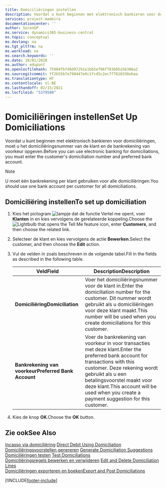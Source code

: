 ```yaml
---
title: Domiciliëringen instellen
description: Voordat u kunt beginnen met elektronisch bankieren voor domiciliëringen, moet u het domiciliëringsnummer van de klant en de bankrekening van voorkeur opgeven.
services: project-madeira
documentationcenter: ''
author: SorenGP
ms.service: dynamics365-business-central
ms.topic: conceptual
ms.devlang: na
ms.tgt_pltfrm: na
ms.workload: na
ms.search.keywords: ''
ms.date: 10/01/2020
ms.author: edupont
ms.openlocfilehash: 75904fbfd9d97291e1bb5ef96f703685a56306a2
ms.sourcegitcommit: ff2b55b7e790447e0c1fcd5c2ec7f7610338ebaa
ms.translationtype: HT
ms.contentlocale: nl-BE
ms.lasthandoff: 02/15/2021
ms.locfileid: "5379508"
---
```

# <a name="set-up-domiciliations"></a><span data-ttu-id="ac078-103">Domiciliëringen instellen</span><span class="sxs-lookup"><span data-stu-id="ac078-103">Set Up Domiciliations</span></span>
<span data-ttu-id="ac078-104">Voordat u kunt beginnen met elektronisch bankieren voor domiciliëringen, moet u het domiciliëringsnummer van de klant en de bankrekening van voorkeur opgeven.</span><span class="sxs-lookup"><span data-stu-id="ac078-104">Before you can use electronic banking for domiciliations, you must enter the customer's domiciliation number and preferred bank account.</span></span>  

> [!NOTE]  
>  <span data-ttu-id="ac078-105">U moet één bankrekening per klant gebruiken voor alle domiciliëringen.</span><span class="sxs-lookup"><span data-stu-id="ac078-105">You should use one bank account per customer for all domiciliations.</span></span>  

## <a name="to-set-up-domiciliation"></a><span data-ttu-id="ac078-106">Domiciliëring instellen</span><span class="sxs-lookup"><span data-stu-id="ac078-106">To set up domiciliation</span></span>  

1.  <span data-ttu-id="ac078-107">Kies het pictogram ![lampje dat de functie Vertel me opent](../../media/ui-search/search_small.png "Vertel me wat u wilt doen"), voer **Klanten** in en kies vervolgens de gerelateerde koppeling.</span><span class="sxs-lookup"><span data-stu-id="ac078-107">Choose the ![Lightbulb that opens the Tell Me feature](../../media/ui-search/search_small.png "Tell me what you want to do") icon, enter **Customers**, and then choose the related link.</span></span>  
2.  <span data-ttu-id="ac078-108">Selecteer de klant en kies vervolgens de actie **Bewerken**.</span><span class="sxs-lookup"><span data-stu-id="ac078-108">Select the customer, and then choose the **Edit** action.</span></span>  
3.  <span data-ttu-id="ac078-109">Vul de velden in zoals beschreven in de volgende tabel.</span><span class="sxs-lookup"><span data-stu-id="ac078-109">Fill in the fields as described in the following table.</span></span>  

    |<span data-ttu-id="ac078-110">Veld</span><span class="sxs-lookup"><span data-stu-id="ac078-110">Field</span></span>|<span data-ttu-id="ac078-111">Description</span><span class="sxs-lookup"><span data-stu-id="ac078-111">Description</span></span>|  
    |---------------------------------|---------------------------------------|  
    |<span data-ttu-id="ac078-112">**Domiciliëring**</span><span class="sxs-lookup"><span data-stu-id="ac078-112">**Domiciliation**</span></span>|<span data-ttu-id="ac078-113">Voer het domiciliëringsnummer voor de klant in.</span><span class="sxs-lookup"><span data-stu-id="ac078-113">Enter the domiciliation number for the customer.</span></span> <span data-ttu-id="ac078-114">Dit nummer wordt gebruikt als u domiciliëringen voor deze klant maakt.</span><span class="sxs-lookup"><span data-stu-id="ac078-114">This number will be used when you create domiciliations for this customer.</span></span>|  
    |<span data-ttu-id="ac078-115">**Bankrekening van voorkeur**</span><span class="sxs-lookup"><span data-stu-id="ac078-115">**Preferred Bank Account**</span></span>|<span data-ttu-id="ac078-116">Voer de bankrekening van voorkeur in voor transacties met deze klant.</span><span class="sxs-lookup"><span data-stu-id="ac078-116">Enter the preferred bank account for transactions with this customer.</span></span> <span data-ttu-id="ac078-117">Deze rekening wordt gebruikt als u een betalingsvoorstel maakt voor deze klant.</span><span class="sxs-lookup"><span data-stu-id="ac078-117">This account will be used when you create a payment suggestion for this customer.</span></span>|  

4.  <span data-ttu-id="ac078-118">Kies de knop **OK**.</span><span class="sxs-lookup"><span data-stu-id="ac078-118">Choose the **OK** button.</span></span>  

## <a name="see-also"></a><span data-ttu-id="ac078-119">Zie ook</span><span class="sxs-lookup"><span data-stu-id="ac078-119">See Also</span></span>  
 <span data-ttu-id="ac078-120">[Incasso via domiciliëring](direct-debit-using-domiciliation.md) </span><span class="sxs-lookup"><span data-stu-id="ac078-120">[Direct Debit Using Domiciliation](direct-debit-using-domiciliation.md) </span></span>  
 <span data-ttu-id="ac078-121">[Domiciliëringsvoorstellen genereren](how-to-generate-domiciliation-suggestions.md) </span><span class="sxs-lookup"><span data-stu-id="ac078-121">[Generate Domiciliation Suggestions](how-to-generate-domiciliation-suggestions.md) </span></span>  
 <span data-ttu-id="ac078-122">[Domiciliëringen testen](how-to-test-domiciliations.md) </span><span class="sxs-lookup"><span data-stu-id="ac078-122">[Test Domiciliations](how-to-test-domiciliations.md) </span></span>  
 <span data-ttu-id="ac078-123">[Domiciliëringsregels bewerken en verwijderen](how-to-edit-and-delete-domiciliation-lines.md) </span><span class="sxs-lookup"><span data-stu-id="ac078-123">[Edit and Delete Domiciliation Lines](how-to-edit-and-delete-domiciliation-lines.md) </span></span>  
 [<span data-ttu-id="ac078-124">Domiciliëringen exporteren en boeken</span><span class="sxs-lookup"><span data-stu-id="ac078-124">Export and Post Domiciliations</span></span>](how-to-export-and-post-domiciliations.md)


[!INCLUDE[footer-include](../../includes/footer-banner.md)]